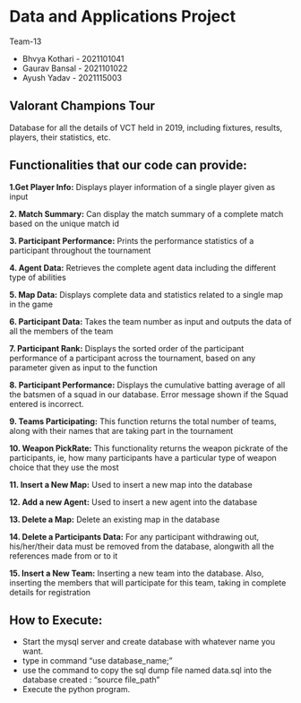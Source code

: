 # Data and Applications Project

Team-13

- Bhvya Kothari - 2021101041
- Gaurav Bansal - 2021101022
- Ayush Yadav - 2021115003

## Valorant Champions Tour

Database for all the details of VCT held in 2019, including fixtures, results, players, their statistics, etc.

## Functionalities that our code can provide:

**1.Get Player Info:** Displays player information of a single player given as input

**2. Match Summary:** Can display the match summary of a complete match based on the unique match id

**3. Participant Performance:** Prints the performance statistics of a participant throughout the tournament

**4. Agent Data:** Retrieves the complete agent data including the different type of abilities

**5. Map Data:** Displays complete data and statistics related to a single map in the game

**6. Participant Data:** Takes the team number as input and outputs the data of all the members of the team

**7. Participant Rank:** Displays the sorted order of the participant performance of a participant across the tournament, based on any parameter given as input to the function

**8. Participant Performance:** Displays the cumulative batting average of all the batsmen of a squad in our database. Error message shown if the Squad entered is incorrect.

**9. Teams Participating:** This function returns the total number of teams, along with their names that are taking part in the tournament

**10. Weapon PickRate:** This functionality returns the weapon pickrate of the participants, ie, how many participants have a particular type of weapon choice that they use the most

**11. Insert a New Map:** Used to insert a new map into the database

**12. Add a new Agent:** Used to insert a new agent into the database

**13. Delete a Map:** Delete an existing map in the database

**14. Delete a Participants Data:** For any participant withdrawing out, his/her/their data must be removed from the database, alongwith all the references made from or to it

**15. Insert a New Team:** Inserting a new team into the database. Also, inserting the members that will participate for this team, taking in complete details for registration

## How to Execute:

- Start the mysql server and create database with whatever name you want.
- type in command “use database_name;”
- use the command to copy the sql dump file named data.sql into the database created : “source file_path”
- Execute the python program.